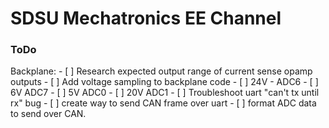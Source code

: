 # SDSU Mechatronics EE Channel
    


### ToDo
Backplane:
    - [ ] Research expected output range of current sense opamp outputs
    - [ ] Add voltage sampling to backplane code
        - [ ] 24V - ADC6
        - [ ] 6V ADC7
        - [ ] 5V ADC0
        - [ ] 20V ADC1
    - [ ] Troubleshoot uart "can't tx until rx" bug
    - [ ] create way to send CAN frame over uart
    - [ ] format ADC data to send over CAN.
